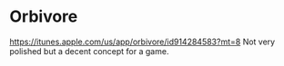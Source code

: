 # Orbivore
https://itunes.apple.com/us/app/orbivore/id914284583?mt=8
Not very polished but a decent concept for a game.
